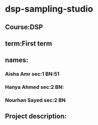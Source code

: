 # dsp-sampling-studio

## Course:DSP
## term:First term
## names:
### Aisha Amr     sec:1 BN:51
### Hanya Ahmed   sec:2 BN:
### Nourhan Sayed sec:2 BN

## Project description:
